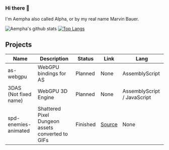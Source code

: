 ### Hi there 👋
I'm Aempha also called Alpha, or by my real name Marvin Bauer.

![Aempha's github stats](https://github-readme-stats.vercel.app/api?username=aempha&show_icons=true&icon_color=904e95&bg_color=30,e96443,904e95&title_color=fff&text_color=fff)
[![Top Langs](https://github-readme-stats.vercel.app/api/top-langs/?username=aempha&layout=compact)](https://github.com/anuraghazra/github-readme-stats)

## Projects
| Name                  | Description                                      | Status   | Link                                                     | Lang                        |
| --------------------- | ------------------------------------------------ | -------- | -------------------------------------------------------- | --------------------------- |
| as-webgpu             | WebGPU bindings for AS                           | Planned  | None                                                     | AssemblyScript              |
| 3DAS (Not fixed name) | WebGPU 3D Engine                                 | Planned  | None                                                     | AssemblyScript / JavaScript |
| spd-enemies-animated  | Shattered Pixel Dungeon assets converted to GIFs | Finished | [Source](https://github.com/aempha/spd-enemies-animated) | None                        |
